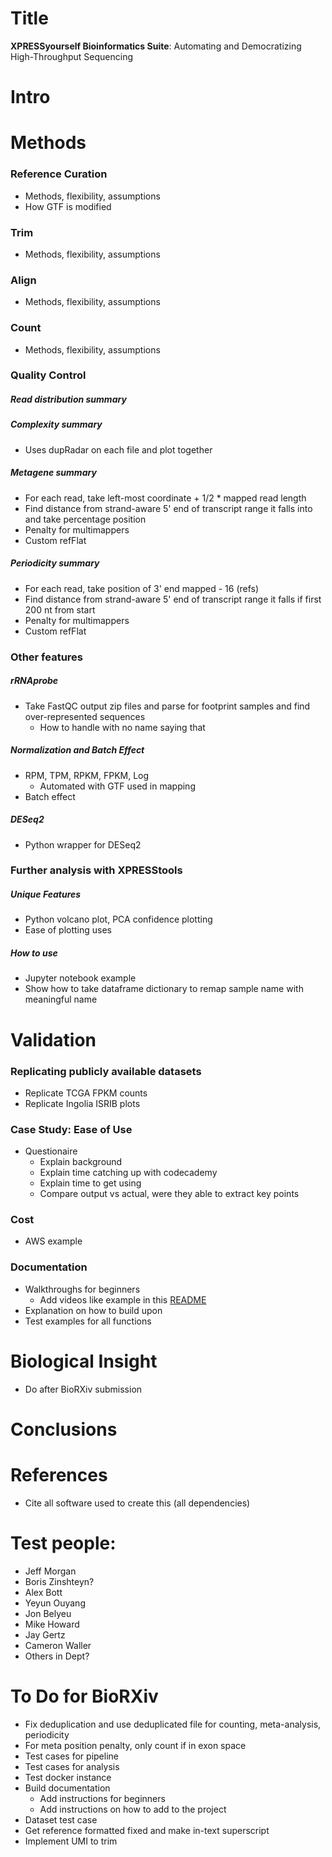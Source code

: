 # Title
<b>XPRESSyourself Bioinformatics Suite</b>: Automating and Democratizing High-Throughput Sequencing

# Intro


# Methods
### Reference Curation
- Methods, flexibility, assumptions
- How GTF is modified

### Trim
- Methods, flexibility, assumptions

### Align
- Methods, flexibility, assumptions

### Count
- Methods, flexibility, assumptions

### Quality Control
##### Read distribution summary

##### Complexity summary
- Uses dupRadar on each file and plot together

##### Metagene summary
- For each read, take left-most coordinate + 1/2 * mapped read length
- Find distance from strand-aware 5' end of transcript range it falls into and take percentage position
- Penalty for multimappers
- Custom refFlat

##### Periodicity summary
- For each read, take position of 3' end mapped - 16 (refs)
- Find distance from strand-aware 5' end of transcript range it falls if first 200 nt from start
- Penalty for multimappers
- Custom refFlat

### Other features
##### rRNAprobe
- Take FastQC output zip files and parse for footprint samples and find over-represented sequences
  - How to handle with no name saying that

##### Normalization and Batch Effect
- RPM, TPM, RPKM, FPKM, Log
  - Automated with GTF used in mapping
- Batch effect

##### DESeq2
- Python wrapper for DESeq2

### Further analysis with XPRESStools
##### Unique Features
- Python volcano plot, PCA confidence plotting
- Ease of plotting uses

##### How to use
- Jupyter notebook example
- Show how to take dataframe dictionary to remap sample name with meaningful name


# Validation
### Replicating publicly available datasets
- Replicate TCGA FPKM counts
- Replicate Ingolia ISRIB plots

### Case Study: Ease of Use
- Questionaire
  - Explain background
  - Explain time catching up with codecademy
  - Explain time to get using
  - Compare output vs actual, were they able to extract key points

### Cost
- AWS example

### Documentation
- Walkthroughs for beginners
  - Add videos like example in this [README](https://github.com/manubot/manubot)
- Explanation on how to build upon
- Test examples for all functions

# Biological Insight
- Do after BioRXiv submission


# Conclusions


# References
- Cite all software used to create this (all dependencies)



# Test people:
- Jeff Morgan
- Boris Zinshteyn?
- Alex Bott
- Yeyun Ouyang
- Jon Belyeu
- Mike Howard
- Jay Gertz
- Cameron Waller
- Others in Dept?


# To Do for BioRXiv
- Fix deduplication and use deduplicated file for counting, meta-analysis, periodicity
- For meta position penalty, only count if in exon space
- Test cases for pipeline
- Test cases for analysis
- Test docker instance
- Build documentation
  - Add instructions for beginners
  - Add instructions on how to add to the project
- Dataset test case
- Get reference formatted fixed and make in-text superscript
- Implement UMI to trim
